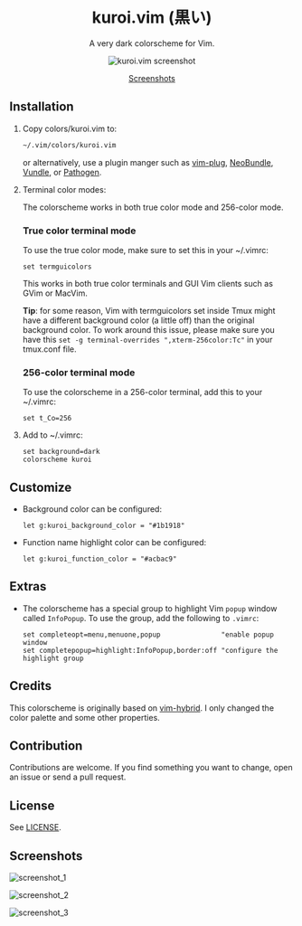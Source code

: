 <div align="center">
  <h1>
    kuroi.vim (黒い)
  </h1>

  A very dark colorscheme for Vim.

  ![kuroi.vim screenshot](https://user-images.githubusercontent.com/16504838/115910699-6fdbd300-a46d-11eb-8c1e-7c783df01a66.png)

  [Screenshots](https://github.com/aonemd/kuroi.vim#screenshots)
</div>

## Installation

1.  Copy colors/kuroi.vim to:

    ```bash
    ~/.vim/colors/kuroi.vim
    ```

    or alternatively, use a plugin manger such as
    [vim-plug](https://github.com/junegunn/vim-plug),
    [NeoBundle](https://github.com/Shougo/neobundle.vim),
    [Vundle](https://github.com/gmarik/Vundle.vim), or
    [Pathogen](https://github.com/tpope/vim-pathogen).

2.  Terminal color modes:

    The colorscheme works in both true color mode and 256-color mode.

    ### True color terminal mode

    To use the true color mode, make sure to set this in your ~/.vimrc:

    ```vim
    set termguicolors
    ```

    This works in both true color terminals and GUI Vim clients such as GVim or
    MacVim.

    **Tip**: for some reason, Vim with termguicolors set inside Tmux might have
    a different background color (a little off) than the original background
    color. To work around this issue, please make sure you have this `set -g
    terminal-overrides ",xterm-256color:Tc"` in your tmux.conf file.

    ### 256-color terminal mode

    To use the colorscheme in a 256-color terminal, add this to your ~/.vimrc:

    ```vim
    set t_Co=256
    ```

3.  Add to ~/.vimrc:

    ```vim
    set background=dark
    colorscheme kuroi
    ```

## Customize

- Background color can be configured:
  ```vim
  let g:kuroi_background_color = "#1b1918"
  ```

- Function name highlight color can be configured:
  ```vim
  let g:kuroi_function_color = "#acbac9"
  ```

## Extras

- The colorscheme has a special group to highlight Vim `popup` window called
    `InfoPopup`. To use the group, add the following to `.vimrc`:
    ```vim
    set completeopt=menu,menuone,popup               "enable popup window
    set completepopup=highlight:InfoPopup,border:off "configure the highlight group
    ```

## Credits

This colorscheme is originally based on
[vim-hybrid](https://github.com/w0ng/vim-hybrid). I only changed the color
palette and some other properties.

## Contribution

Contributions are welcome. If you find something you want to change, open an
issue or send a pull request.

## License

See [LICENSE](https://github.com/aonemd/kuroi.vim/blob/master/LICENSE).

## Screenshots

![screenshot_1](https://user-images.githubusercontent.com/16504838/115911033-dd87ff00-a46d-11eb-8a2d-ee16cd4f76c4.png)

![screenshot_2](https://user-images.githubusercontent.com/16504838/115911420-5be4a100-a46e-11eb-94aa-1c4584207cee.png)

![screenshot_3](https://user-images.githubusercontent.com/16504838/101638578-e7691280-3a36-11eb-84a0-76d53c62e391.png)
